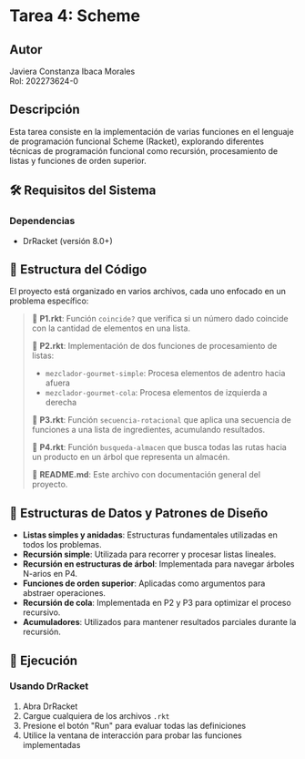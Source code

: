 # Tarea 4: Scheme

## Autor
Javiera Constanza Ibaca Morales  
Rol: 202273624-0

## Descripción
Esta tarea consiste en la implementación de varias funciones en el lenguaje de programación funcional Scheme (Racket), explorando diferentes técnicas de programación funcional como recursión, procesamiento de listas y funciones de orden superior.

## 🛠️ Requisitos del Sistema

### Dependencias
- DrRacket (versión 8.0+)

## 📁 Estructura del Código

El proyecto está organizado en varios archivos, cada uno enfocado en un problema específico:

> 📄 **P1.rkt**: Función `coincide?` que verifica si un número dado coincide con la cantidad de elementos en una lista.
> 
> 📄 **P2.rkt**: Implementación de dos funciones de procesamiento de listas:
> - `mezclador-gourmet-simple`: Procesa elementos de adentro hacia afuera
> - `mezclador-gourmet-cola`: Procesa elementos de izquierda a derecha
> 
> 📄 **P3.rkt**: Función `secuencia-rotacional` que aplica una secuencia de funciones a una lista de ingredientes, acumulando resultados.
> 
> 📄 **P4.rkt**: Función `busqueda-almacen` que busca todas las rutas hacia un producto en un árbol que representa un almacén.
> 
> 📄 **README.md**: Este archivo con documentación general del proyecto.

## 🧩 Estructuras de Datos y Patrones de Diseño
- **Listas simples y anidadas**: Estructuras fundamentales utilizadas en todos los problemas.
- **Recursión simple**: Utilizada para recorrer y procesar listas lineales.
- **Recursión en estructuras de árbol**: Implementada para navegar árboles N-arios en P4.
- **Funciones de orden superior**: Aplicadas como argumentos para abstraer operaciones.
- **Recursión de cola**: Implementada en P2 y P3 para optimizar el proceso recursivo.
- **Acumuladores**: Utilizados para mantener resultados parciales durante la recursión.

## 🚀 Ejecución

### Usando DrRacket
1. Abra DrRacket
2. Cargue cualquiera de los archivos `.rkt`
3. Presione el botón "Run" para evaluar todas las definiciones
4. Utilice la ventana de interacción para probar las funciones implementadas
